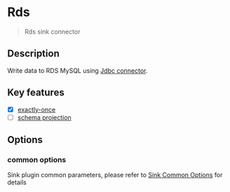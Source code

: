 # Rds

> Rds sink connector

## Description

Write data to RDS MySQL using [Jdbc connector](Jdbc.md).

## Key features

- [x] [exactly-once](../../concept/connector-v2-features.md)
- [ ] [schema projection](../../concept/connector-v2-features.md)

## Options

### common options

Sink plugin common parameters, please refer to [Sink Common Options](common-options.md) for details